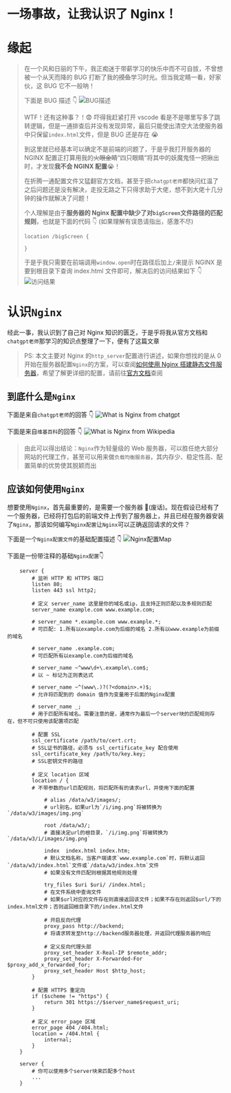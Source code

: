 # 一场事故，让我认识了 Nginx！

# 缘起

> 在一个风和日丽的下午，我正痴迷于带薪学习的快乐中而不可自拔，不曾想被一个从天而降的 BUG 打断了我的~~摸鱼~~学习时光。但当我定睛一看，好家伙，这 BUG 它不一般呐！
>
> 下面是 BUG 描述 👇 ![BUG描述](../imgs/NGINX/BUG_EXPLAIN.excalidraw.png)
>
> WTF！还有这种事？！😨 吓得我赶紧打开 vscode 看是不是哪里写多了跳转逻辑，但是一通排查后并没有发现异常，最后只能使出清空大法使服务器中只保留`index.html`文件，但是 BUG 还是存在 😭
>
> 到这里就已经基本可以确定不是前端的问题了，于是乎我打开服务器的 NGINX 配置正打算用我的~~火眼金睛~~“四只眼睛”将其中的妖魔鬼怪一把揪出时，才发现**我不会 NGINX 配置**😭！
>
> 在折腾一通配置文件又猛翻官方文档，甚至于把`chatgpt老师`都快问红温了之后问题还是没有解决，走投无路之下只得求助于大佬，想不到大佬十几分钟的操作就解决了问题！
>
> 个人理解是由于**服务器的 Nginx 配置中缺少了对`bigScreen`文件路径的匹配规则**，也就是下面的代码 👇 (如果理解有误恳请指出，感激不尽)
>
> ```nginx
> location /bigScreen {
>       
> }
> ```
>
> 于是乎我只需要在前端调用`window.open`时在路径后加上`/`来提示 NGINX 是要到根目录下查询 index.html 文件即可，解决后的访问结果如下 👇 ![访问结果](../imgs/NGINX/FINISH.excalidraw.png)

# 认识`Nginx`

经此一事，我认识到了自己对 Nginx 知识的匮乏，于是乎将我从官方文档和`chatgpt老师`那学习的知识点整理了一下，便有了这篇文章

> PS: 本文主要对 Nginx 的`http_server`配置进行讲述，如果你想找的是从 0 开始在服务器配置`Nginx`的方案，可以查阅[如何使用 Nginx 搭建静态文件服务器](https://tutorials.tinkink.net/zh-hans/nginx/nginx-static-file-server.html)，希望了解更详细的配置，请前往[官方文档](https://nginx.org/en/docs/)查阅

## 到底什么是`Nginx`

下面是来自`chatgpt老师`的回答 👇 ![What is Nginx from chatgpt](../imgs/NGINX/WHAT_IS_NGINX_CHATGPT.png)

下面是来自`维基百科`的回答 👇 ![What is Nginx from Wikipedia](../imgs/NGINX/WHAT_IS_NGINX_WIKI.png)

> 由此可以得出结论：`Nginx`作为轻量级的 Web 服务器，可以胜任绝大部分网站的代理工作，甚至可以用来做`负载均衡服务器`，其内存少、稳定性高、配置简单的优势使其脱颖而出

## 应该如何使用`Nginx`

想要使用`Nginx`，首先最重要的，是需要一个服务器 🐶(废话)。现在假设已经有了一个服务器，已经将打包后的前端文件上传到了服务器上，并且已经在服务器安装了`Nginx`，那该如何编写`Nginx配置`让`Nginx`可以正确返回请求的文件？

下面是一个`Nginx配置文件`的基础配置描述 👇 ![Nginx配置Map](../imgs/NGINX/NGINX_CONFIG.excalidraw.png)

下面是一份带注释的基础`Nginx配置`👇

```nginx
    server {
        # 监听 HTTP 和 HTTPS 端口
        listen 80;
        listen 443 ssl http2;

        # 定义 server_name 这里是你的域名或ip，且支持正则匹配以及多规则匹配
        server_name example.com www.example.com;

        # server_name *.example.com www.example.*;
        # 可匹配: 1.所有以example.com为后缀的域名 2.所有以www.example为前缀的域名

        # server_name .example.com;
        # 可匹配所有以example.com为后缀的域名

        # server_name ~^www\d+\.example\.com$;
        # 以 ~ 标记为正则表达式

        # server_name ~^(www\.)?(?<domain>.+)$;
        # 允许将匹配到的 domain 值作为变量用于后面的Nginx配置

        # server_name _;
        # 用于匹配所有域名。需要注意的是，通常作为最后一个server块的匹配规则存在，但不可只使用该配置项匹配

        # 配置 SSL
        ssl_certificate /path/to/cert.crt;
        # SSL证书的路径，必须与 ssl_certificate_key 配合使用
        ssl_certificate_key /path/to/key.key;
        # SSL密钥文件的路径

        # 定义 location 区域
        location / {
        # 不带参数的url匹配规则，将匹配所有的请求url，并使用下面的配置

            # alias /data/w3/images/;
            # url别名，如果url为`/i/img.png`将被转换为`/data/w3/images/img.png`

            root /data/w3/;
            # 直接决定url的根目录，`/i/img.png`将被转换为`/data/w3/i/images/img.png`

            index  index.html index.htm;
            # 默认文档名称，当客户端请求`www.example.com`时，将默认返回`/data/w3/index.html`文件或`/data/w3/index.htm`文件
            # 如果没有文件匹配则根据其他规则处理

            try_files $uri $uri/ /index.html;
            # 在文件系统中查询文件
            # 如果$url对应的文件存在则直接返回该文件；如果不存在则返回$url/下的index.html文件；否则返回根目录下的/index.html文件

            # 开启反向代理
            proxy_pass http://backend;
            # 将请求转发至http://backend服务器处理，并返回代理服务器的响应

            # 定义反向代理头部
            proxy_set_header X-Real-IP $remote_addr;
            proxy_set_header X-Forwarded-For $proxy_add_x_forwarded_for;
            proxy_set_header Host $http_host;
        }

        # 配置 HTTPS 重定向
        if ($scheme != "https") {
            return 301 https://$server_name$request_uri;
        }

        # 定义 error_page 区域
        error_page 404 /404.html;
        location = /404.html {
            internal;
        }
    }

    server {
        # 你可以使用多个server块来匹配多个host
        ...
    }
```
